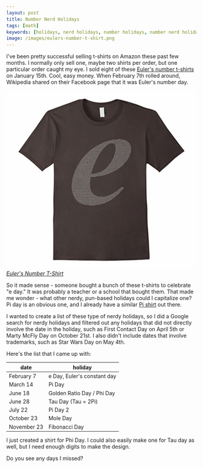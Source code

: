 ```yaml
---
layout: post
title: Number Nerd Holidays
tags: [math]
keywords: [holidays, nerd holidays, number holidays, number nerd holidays]
image: /images/eulers-number-t-shirt.png
---
```


I've been pretty successful selling t-shirts on Amazon these past few months. I normally only sell one, maybe two shirts per order, but one particular order caught my eye. I sold eight of these [Euler's number t-shirts](https://www.amazon.com/dp/B075TLMJFJ/?tag=hendrixjoseph-20) on January 15th. Cool, easy money. When February 7th rolled around, Wikipedia shared on their Facebook page that it was Euler's number day.

[![Euler's Number T-Shirt](/images/eulers-number-t-shirt.png)
*Euler's Number T-Shirt*](https://www.amazon.com/dp/B075TLMJFJ/?tag=hendrixjoseph-20)

So it made sense - someone bought a bunch of these t-shirts to celebrate "e day." It was probably a teacher or a school that bought them. That made me wonder - what other nerdy, pun-based holidays could I capitalize one? Pi day is an obvious one, and I already have a similar [Pi shirt](https://www.amazon.com/dp/B075TQCVQR/?tag=hendrixjoseph-20) out there.

I wanted to create a list of these type of nerdy holidays, so I did a Google search for nerdy holidays and filtered out any holidays that did not directly involve the date in the holiday, such as First Contact Day on April 5th or Marty McFly Day on October 21st. I also didn't include dates that involve trademarks, such as Star Wars Day on May 4th.

Here's the list that I came up with:

date | holiday
--- | ---
February 7 | e Day, Euler's constant day
March 14 | Pi Day
June 18 | Golden Ratio Day / Phi Day
June 28 | Tau Day (Tau = 2Pi)
July 22 | Pi Day 2
October 23 | Mole Day
November 23 | Fibonacci Day

I just created a shirt for Phi Day. I could also easily make one for Tau day as well, but I need enough digits to make the design.

Do you see any days I missed?
